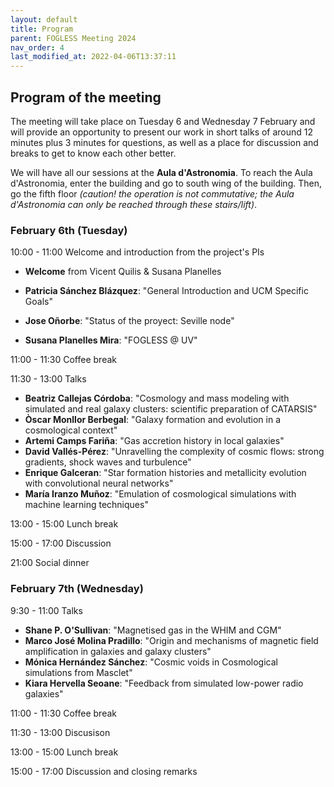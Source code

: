 ```yaml
---
layout: default
title: Program
parent: FOGLESS Meeting 2024
nav_order: 4
last_modified_at: 2022-04-06T13:37:11
---
```


## Program of the meeting

The meeting will take place on Tuesday 6 and Wednesday 7 February and will provide an opportunity to present our work in short talks of around 12 minutes plus 3 minutes for questions, as well as a place for discussion and breaks to get to know each other better.

We will have all our sessions at the **Aula d'Astronomia**. To reach the Aula d'Astronomia, enter the building and go to south wing of the building. Then, go the fifth floor *(caution! the operation is not commutative; the Aula d'Astronomia can only be reached through these stairs/lift)*.

### February 6th (Tuesday)

10:00 - 11:00 Welcome and introduction from the project's PIs

  - **Welcome** from Vicent Quilis & Susana Planelles
    
  - **Patricia Sánchez Blázquez**: "General Introduction and UCM Specific Goals"
  - **Jose Oñorbe**: "Status of the proyect: Seville node"
  - **Susana Planelles Mira**: "FOGLESS @ UV"
    
11:00 - 11:30  Coffee break

11:30 - 13:00  Talks

  - **Beatriz Callejas Córdoba**: "Cosmology and mass modeling with simulated and real galaxy clusters: scientific preparation of CATARSIS"
  - **Òscar Monllor Berbegal**: "Galaxy formation and evolution in a cosmological context"
  - **Artemi Camps Fariña**: "Gas accretion history in local galaxies"
  - **David Vallés-Pérez**: "Unravelling the complexity of cosmic flows: strong gradients, shock waves and turbulence"
  - **Enrique Galceran**: "Star formation histories and metallicity evolution with convolutional neural networks"
  - **María Iranzo Muñoz**: "Emulation of cosmological simulations with machine learning techniques"

13:00 - 15:00  Lunch break

15:00 - 17:00  Discussion

21:00 Social dinner

### February 7th (Wednesday)

9:30 - 11:00  Talks

  - **Shane P. O'Sullivan**: "Magnetised gas in the WHIM and CGM"
  - **Marco José Molina Pradillo**: "Origin and mechanisms of magnetic field amplification in galaxies and galaxy clusters"
  - **Mónica Hernández Sánchez**: "Cosmic voids in Cosmological simulations from Masclet"
  - **Kiara Hervella Seoane**: "Feedback from simulated low-power radio galaxies"
    
11:00 - 11:30  Coffee break

11:30 - 13:00  Discusison

13:00 - 15:00  Lunch break

15:00 - 17:00  Discussion and closing remarks
